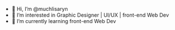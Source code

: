 - 👋 Hi, I’m @muchlisaryn
- 👀 I’m interested in Graphic Designer | UI/UX | front-end Web Dev
- 🌱 I’m currently learning front-end Web Dev

<!---
muchlisaryn/muchlisaryn is a ✨ special ✨ repository because its `README.md` (this file) appears on your GitHub profile.
You can click the Preview link to take a look at your changes.
--->
